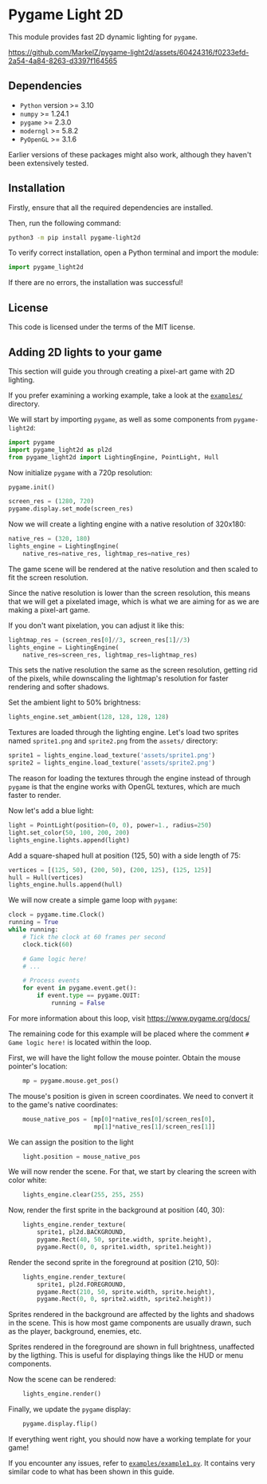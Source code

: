 # Pygame Light 2D
This module provides fast 2D dynamic lighting for `pygame`. 

https://github.com/MarkelZ/pygame-light2d/assets/60424316/f0233efd-2a54-4a84-8263-d3397f164565

## Dependencies

- `Python` version >= 3.10
- `numpy` >= 1.24.1
- `pygame` >= 2.3.0
- `moderngl` >= 5.8.2
- `PyOpenGL` >= 3.1.6

Earlier versions of these packages might also work, although they haven't been extensively tested.

## Installation

Firstly, ensure that all the required dependencies are installed.

Then, run the following command:

```sh
python3 -m pip install pygame-light2d
```

To verify correct installation, open a Python terminal and import the module:

```py
import pygame_light2d
```

If there are no errors, the installation was successful!

## License

This code is licensed under the terms of the MIT license.

## Adding 2D lights to your game

This section will guide you through creating a pixel-art game with 2D lighting.

If you prefer examining a working example, take a look at the [`examples/`](examples/) directory.

We will start by importing `pygame`, as well as some components from `pygame-light2d`:

```py
import pygame
import pygame_light2d as pl2d
from pygame_light2d import LightingEngine, PointLight, Hull
```

Now initialize `pygame` with a 720p resolution:

```py
pygame.init()

screen_res = (1280, 720)
pygame.display.set_mode(screen_res)
```

Now we will create a lighting engine with a native resolution of 320x180:

```py
native_res = (320, 180)
lights_engine = LightingEngine(
    native_res=native_res, lightmap_res=native_res)
```

The game scene will be rendered at the native resolution and then scaled to fit the screen resolution.

Since the native resolution is lower than the screen resolution, this means that we will get a pixelated image, which is what we are aiming for as we are making a pixel-art game. 

If you don't want pixelation, you can adjust it like this:

```py
lightmap_res = (screen_res[0]//3, screen_res[1]//3)
lights_engine = LightingEngine(
    native_res=screen_res, lightmap_res=lightmap_res)
```

This sets the native resolution the same as the screen resolution, getting rid of the pixels, while downscaling the lightmap's resolution for faster rendering and softer shadows.

Set the ambient light to 50% brightness:

```py
lights_engine.set_ambient(128, 128, 128, 128)
```

Textures are loaded through the lighting engine. Let's load two sprites named `sprite1.png` and `sprite2.png` from the `assets/` directory:

```py
sprite1 = lights_engine.load_texture('assets/sprite1.png')
sprite2 = lights_engine.load_texture('assets/sprite2.png')
```

The reason for loading the textures through the engine instead of through `pygame` is that the engine works with OpenGL textures, which are much faster to render.

Now let's add a blue light:

```py
light = PointLight(position=(0, 0), power=1., radius=250)
light.set_color(50, 100, 200, 200)
lights_engine.lights.append(light)
```

Add a square-shaped hull at position (125, 50) with a side length of 75:

```py
vertices = [(125, 50), (200, 50), (200, 125), (125, 125)]
hull = Hull(vertices)
lights_engine.hulls.append(hull)
```

We will now create a simple game loop with `pygame`:

```py
clock = pygame.time.Clock()
running = True
while running:
    # Tick the clock at 60 frames per second
    clock.tick(60)

    # Game logic here!
    # ...

    # Process events
    for event in pygame.event.get():
        if event.type == pygame.QUIT:
            running = False

```

For more information about this loop, visit https://www.pygame.org/docs/

The remaining code for this example will be placed where the comment `# Game logic here!` is located within the loop.

First, we will have the light follow the mouse pointer. Obtain the mouse pointer's location:

```py
    mp = pygame.mouse.get_pos()
```

The mouse's position is given in screen coordinates. We need to convert it to the game's native coordinates:

```py
    mouse_native_pos = [mp[0]*native_res[0]/screen_res[0],
                        mp[1]*native_res[1]/screen_res[1]]
```

We can assign the position to the light

```py
    light.position = mouse_native_pos
```

We will now render the scene. For that, we start by clearing the screen with color white:

```py
    lights_engine.clear(255, 255, 255)
```

Now, render the first sprite in the background at position (40, 30):

```py
    lights_engine.render_texture(
        sprite1, pl2d.BACKGROUND,
        pygame.Rect(40, 50, sprite.width, sprite.height),
        pygame.Rect(0, 0, sprite1.width, sprite1.height))
```

Render the second sprite in the foreground at position (210, 50):

```py
    lights_engine.render_texture(
        sprite1, pl2d.FOREGROUND,
        pygame.Rect(210, 50, sprite.width, sprite.height),
        pygame.Rect(0, 0, sprite2.width, sprite2.height))
```

Sprites rendered in the background are affected by the lights and shadows in the scene. This is how most game components are usually drawn, such as the player, background, enemies, etc.

Sprites rendered in the foreground are shown in full brightness, unaffected by the ligthing. This is useful for displaying things like the HUD or menu components.

Now the scene can be rendered:

```py
    lights_engine.render()
```

Finally, we update the `pygame` display:

```py
    pygame.display.flip()
```

If everything went right, you should now have a working template for your game! 

If you encounter any issues, refer to [`examples/example1.py`](examples/example1.py).
It contains very similar code to what has been shown in this guide.
